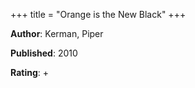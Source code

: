 +++
title = "Orange is the New Black"
+++



**Author**: Kerman, Piper

**Published**: 2010

**Rating**: +
